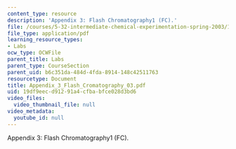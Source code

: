 ```yaml
---
content_type: resource
description: 'Appendix 3: Flash Chromatography1 (FC).'
file: /courses/5-32-intermediate-chemical-experimentation-spring-2003/19df9eecd91291a4cfbabfce028d3bd6_Appendix_3_Flash_Cromatography_03.pdf
file_type: application/pdf
learning_resource_types:
- Labs
ocw_type: OCWFile
parent_title: Labs
parent_type: CourseSection
parent_uid: b6c351da-484d-4fda-8914-148c42511763
resourcetype: Document
title: Appendix_3_Flash_Cromatography_03.pdf
uid: 19df9eec-d912-91a4-cfba-bfce028d3bd6
video_files:
  video_thumbnail_file: null
video_metadata:
  youtube_id: null
---
```

Appendix 3: Flash Chromatography1 (FC).


